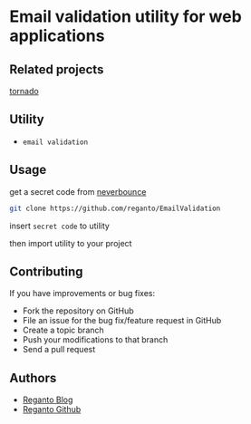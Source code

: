 Email validation utility for web applications
==============================

## Related projects
[tornado](https://github.com/reganto/tornado)

## Utility

* `email validation`

## Usage

get a secret code from [neverbounce](https://neverbounce.com/)

```bash
git clone https://github.com/reganto/EmailValidation
```

insert `secret code` to utility

then import utility to your project

## Contributing

If you have improvements or bug fixes:

* Fork the repository on GitHub
* File an issue for the bug fix/feature request in GitHub
* Create a topic branch
* Push your modifications to that branch
* Send a pull request

## Authors

* [Reganto Blog](http://reganto.blog.ir)
* [Reganto Github](https://github.com/reganto)
